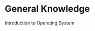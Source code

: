 # General Knowledge
<BadgeLink colorScheme='yellow' badgeText='Read' href='https://republicofit.blogspot.com/2018/03/ '>Introduction to Operating System</BadgeLink>
